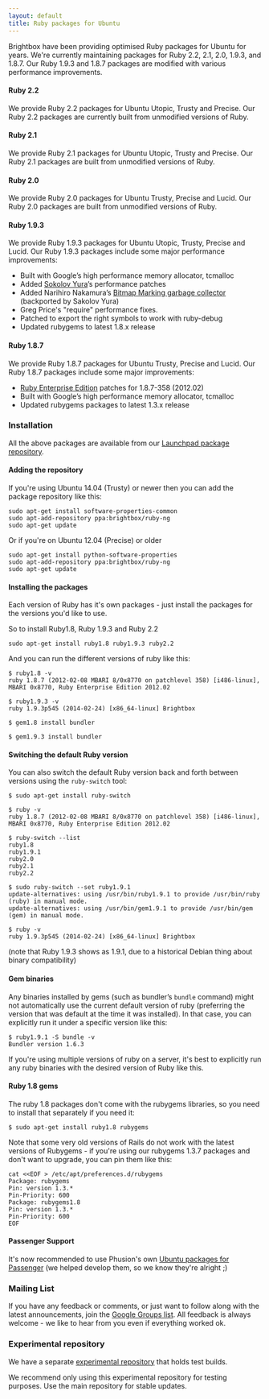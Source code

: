 ```yaml
---
layout: default
title: Ruby packages for Ubuntu
---
```


Brightbox have been providing optimised Ruby packages for Ubuntu for years. We're currently maintaining packages for Ruby 2.2, 2.1, 2.0, 1.9.3, and 1.8.7. Our Ruby 1.9.3 and 1.8.7 packages are modified with various performance improvements.

#### Ruby 2.2

We provide Ruby 2.2 packages for Ubuntu Utopic, Trusty and Precise. Our Ruby 2.2 packages are currently built from unmodified versions of Ruby.

#### Ruby 2.1

We provide Ruby 2.1 packages for Ubuntu Utopic, Trusty and Precise. Our Ruby 2.1 packages are built from unmodified versions of Ruby.

#### Ruby 2.0

We provide Ruby 2.0 packages for Ubuntu Trusty, Precise and Lucid. Our Ruby 2.0 packages are built from unmodified versions of Ruby.

#### Ruby 1.9.3

We provide Ruby 1.9.3 packages for Ubuntu Utopic, Trusty, Precise and Lucid. Our Ruby 1.9.3 packages include some major performance improvements:

* Built with Google’s high performance memory allocator, tcmalloc
* Added [Sokolov Yura](https://github.com/funny-falcon/ruby)’s performance patches
* Added Narihiro Nakamura’s [Bitmap Marking garbage collector](http://patshaughnessy.net/2012/3/23/why-you-should-be-excited-about-garbage-collection-in-ruby-2-0) (backported by Sakolov Yura)
* Greg Price's "require" performance fixes.
* Patched to export the right symbols to work with ruby-debug
* Updated rubygems to latest 1.8.x release

#### Ruby 1.8.7

We provide Ruby 1.8.7 packages for Ubuntu Trusty, Precise and Lucid. Our Ruby 1.8.7 packages include some major improvements:

* [Ruby Enterprise Edition](http://www.rubyenterpriseedition.com/) patches for 1.8.7-358 (2012.02)
* Built with Google’s high performance memory allocator, tcmalloc
* Updated rubygems packages to latest 1.3.x release


### Installation

All the above packages are available from our
[Launchpad package repository](https://launchpad.net/~brightbox/+archive/ruby-ng). 
#### Adding the repository

If you're using Ubuntu 14.04 (Trusty) or newer then you can add the package repository like this:

    sudo apt-get install software-properties-common
    sudo apt-add-repository ppa:brightbox/ruby-ng
    sudo apt-get update

Or if you're on Ubuntu 12.04 (Precise) or older

	sudo apt-get install python-software-properties
    sudo apt-add-repository ppa:brightbox/ruby-ng
    sudo apt-get update

#### Installing the packages

Each version of Ruby has it's own packages - just install the packages for the versions you'd like to use.

So to install Ruby1.8, Ruby 1.9.3 and Ruby 2.2

    sudo apt-get install ruby1.8 ruby1.9.3 ruby2.2

And you can run the different versions of ruby like this:

    $ ruby1.8 -v
    ruby 1.8.7 (2012-02-08 MBARI 8/0x8770 on patchlevel 358) [i486-linux], MBARI 0x8770, Ruby Enterprise Edition 2012.02
    
    $ ruby1.9.3 -v
	ruby 1.9.3p545 (2014-02-24) [x86_64-linux] Brightbox
	
    $ gem1.8 install bundler
    
    $ gem1.9.3 install bundler

#### Switching the default Ruby version

You can also switch the default Ruby version back and forth between versions using the `ruby-switch` tool:

	$ sudo apt-get install ruby-switch

    $ ruby -v
    ruby 1.8.7 (2012-02-08 MBARI 8/0x8770 on patchlevel 358) [i486-linux], MBARI 0x8770, Ruby Enterprise Edition 2012.02
    
    $ ruby-switch --list
    ruby1.8
    ruby1.9.1
    ruby2.0
    ruby2.1
	ruby2.2
	
    $ sudo ruby-switch --set ruby1.9.1
    update-alternatives: using /usr/bin/ruby1.9.1 to provide /usr/bin/ruby (ruby) in manual mode.
    update-alternatives: using /usr/bin/gem1.9.1 to provide /usr/bin/gem (gem) in manual mode.
    
    $ ruby -v
	ruby 1.9.3p545 (2014-02-24) [x86_64-linux] Brightbox

(note that Ruby 1.9.3 shows as 1.9.1, due to a historical Debian thing
about binary compatibility)


#### Gem binaries

Any binaries installed by gems (such as bundler’s `bundle` command)
might not automatically use the current default version of ruby
(preferring the version that was default at the time it was
installed). In that case, you can explicitly run it under a specific version like this:

    $ ruby1.9.1 -S bundle -v
	Bundler version 1.6.3

If you're using multiple versions of ruby on a server, it's best to explicitly run any ruby binaries with the desired version of Ruby like this.

#### Ruby 1.8 gems

The ruby 1.8 packages don't come with the rubygems libraries, so you need to install that separately if you need it:

	$ sudo apt-get install ruby1.8 rubygems

Note that some very old versions of Rails do not work with the latest
versions of Rubygems - if you're using our rubygems 1.3.7 packages and
don't want to upgrade, you can pin them like this:

    cat <<EOF > /etc/apt/preferences.d/rubygems
    Package: rubygems
    Pin: version 1.3.*
    Pin-Priority: 600
    Package: rubygems1.8
    Pin: version 1.3.*
    Pin-Priority: 600
    EOF


#### Passenger Support

It's now recommended to use Phusion's own [Ubuntu packages for Passenger](https://www.phusionpassenger.com/install_debian) (we helped develop them, so we know they're alright ;)

### Mailing List

If you have any feedback or comments, or just want to follow along with the latest announcements, join the [Google Groups list](https://groups.google.com/forum/#!forum/brightbox-ruby-ubuntu-packaging). All feedback is always welcome - we like to hear from you even if everything worked ok.

### Experimental repository

We have a separate
[experimental repository](https://launchpad.net/~brightbox/+archive/ruby-ng-experimental)
that holds test builds.

We recommend only using this experimental repository for testing
purposes. Use the main repository for stable updates.
